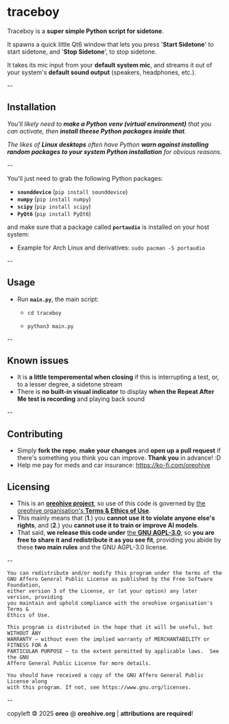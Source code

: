 # traceboy

Traceboy is a **super simple Python script for sidetone**.

It spawns a quick little Qt6 window that lets you press '**Start Sidetone**' to start sidetone, and '**Stop Sidetone**', to stop sidetone.

It takes its mic input from your **default system mic**, and streams it out of your system's **default sound output** (speakers, headphones, etc.).

--

## Installation

*You'll likely need to **make a Python venv (virtual environment)** that you can activate, then **install theese Python packages inside that**.*

*The likes of **Linux desktops** often have Python **warn against installing random packages to your system Python installation** for obvious reasons.*

--

You'll just need to grab the following Python packages:
- **`sounddevice`** (```pip install sounddevice```)
- **`numpy`** (```pip install numpy```)
- **`scipy`** (```pip install scipy```)
- **`PyQt6`** (```pip install PyQt6```)

and make sure that a package called **`portaudio`** is installed on your host system:
- Example for Arch Linux and derivatives: ```sudo pacman -S portaudio```


--

## Usage

- Run **`main.py`**, the main script:

  - ```cd traceboy```

  - ```python3 main.py```

--

## Known issues

- It is **a little temperemental when closing** if this is interrupting a test, or, to a lesser degree, a sidetone stream
- There is **no built-in visual indicator** to display **when the Repeat After Me test is recording** and playing back sound

--

## Contributing

- Simply **fork the repo**, **make your changes** and **open up a pull request** if there's something you think you can improve. **Thank you** in advance! :D
- Help me pay for meds and car insurance: https://ko-fi.com/oreohive

## Licensing

- This is an [**oreohive project**](https://www.oreohive.org/onboarding), so use of this code is governed by [the oreohive organisation's **Terms & Ethics of Use**](https://www.oreohive.org/onboarding).
- This mainly means that (**1**.) you **cannot use it to violate anyone else's rights**, and (**2**.) you **cannot use it to train or improve AI models**.
- That said, **we release this code under** [the **GNU AGPL-3.0**](https://www.gnu.org/licenses/agpl-3.0.en.html), so **you are free to share it and redistribute it as you see fit**, providing you abide by these **two main rules** and the GNU AGPL-3.0 license.

--

```
You can redistribute and/or modify this program under the terms of the
GNU Affero General Public License as published by the Free Software Foundation,
either version 3 of the License, or (at your option) any later version, providing
you maintain and uphold compliance with the oreohive organisation's Terms &
Ethics of Use.

This program is distributed in the hope that it will be useful, but WITHOUT ANY
WARRANTY — without even the implied warranty of MERCHANTABILITY or FITNESS FOR A
PARTICULAR PURPOSE — to the extent permitted by applicable laws.  See the GNU
Affero General Public License for more details.

You should have received a copy of the GNU Affero General Public License along
with this program. If not, see https://www.gnu.org/licenses.
```

--

copyleft 🄯 2025 **oreo**  @ **oreohive.org** | **attributions are required**!
